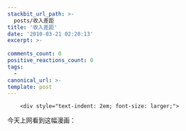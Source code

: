 ```yaml
---
stackbit_url_path: >-
  posts/收入差距
title: '收入差距'
date: '2010-03-21 02:20:13'
excerpt: >-
  
comments_count: 0
positive_reactions_count: 0
tags: 
  - 
canonical_url: >-
template: post
---
```


        <div style="text-indent: 2em; font-size: larger;">
<p>今天上网看到这幅漫画：</p>
<p><font class="Apple-style-span" size="3"><span class="Apple-style-span" style="font-size: 12px;"><font class="Apple-style-span" size="4"><span class="Apple-style-span" style="font-size: 14px;"><span class="Apple-style-span" style="font-size: 12px; "><img src="http://www.zizhujy.com/blog/image.axd?picture=image_228.png" alt="" title=""></span></span></font></span></font></p>
</div>
      